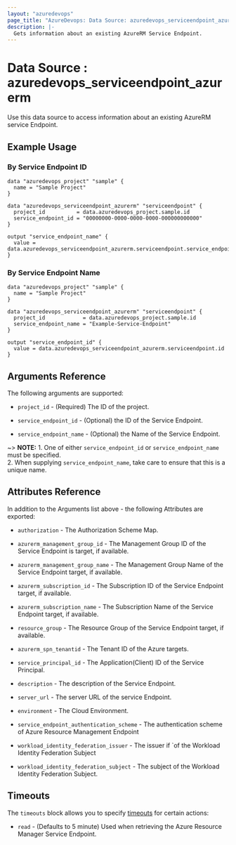 ```yaml
---
layout: "azuredevops"
page_title: "AzureDevops: Data Source: azuredevops_serviceendpoint_azurerm"
description: |-
  Gets information about an existing AzureRM Service Endpoint.
---
```


# Data Source : azuredevops_serviceendpoint_azurerm

Use this data source to access information about an existing AzureRM service Endpoint.

## Example Usage

### By Service Endpoint ID

```hcl
data "azuredevops_project" "sample" {
  name = "Sample Project"
}

data "azuredevops_serviceendpoint_azurerm" "serviceendpoint" {
  project_id          = data.azuredevops_project.sample.id
  service_endpoint_id = "00000000-0000-0000-0000-000000000000"
}

output "service_endpoint_name" {
  value = data.azuredevops_serviceendpoint_azurerm.serviceendpoint.service_endpoint_name
}
```

### By Service Endpoint Name

```hcl
data "azuredevops_project" "sample" {
  name = "Sample Project"
}

data "azuredevops_serviceendpoint_azurerm" "serviceendpoint" {
  project_id            = data.azuredevops_project.sample.id
  service_endpoint_name = "Example-Service-Endpoint"
}

output "service_endpoint_id" {
  value = data.azuredevops_serviceendpoint_azurerm.serviceendpoint.id
}
```

## Arguments Reference

The following arguments are supported:

* `project_id` - (Required) The ID of the project.

* `service_endpoint_id` - (Optional) the ID of the Service Endpoint.

* `service_endpoint_name` - (Optional) the Name of the Service Endpoint.

~> **NOTE:** 1. One of either `service_endpoint_id` or `service_endpoint_name` must be specified.
    <br>2. When supplying `service_endpoint_name`, take care to ensure that this is a unique name.

## Attributes Reference

In addition to the Arguments list above - the following Attributes are exported:

* `authorization` - The Authorization Scheme Map.

* `azurerm_management_group_id` - The Management Group ID of the Service Endpoint is target, if available.

* `azurerm_management_group_name` - The Management Group Name of the Service Endpoint target, if available.

* `azurerm_subscription_id` - The Subscription ID of the Service Endpoint target, if available.

* `azurerm_subscription_name` - The Subscription Name of the Service Endpoint target, if available.

* `resource_group` - The Resource Group of the Service Endpoint target, if available.

* `azurerm_spn_tenantid` - The Tenant ID of the Azure targets.

* `service_principal_id` - The Application(Client) ID of the Service Principal.

* `description` - The description of the Service Endpoint.

* `server_url` - The server URL of the service Endpoint.

* `environment` - The Cloud Environment.

* `service_endpoint_authentication_scheme` - The authentication scheme of Azure Resource Management Endpoint

* `workload_identity_federation_issuer` - The issuer if `of the Workload Identity Federation Subject

* `workload_identity_federation_subject` - The subject of the Workload Identity Federation Subject.

## Timeouts

The `timeouts` block allows you to specify [timeouts](https://developer.hashicorp.com/terraform/language/resources/syntax#operation-timeouts) for certain actions:

* `read` - (Defaults to 5 minute) Used when retrieving the Azure Resource Manager Service Endpoint.